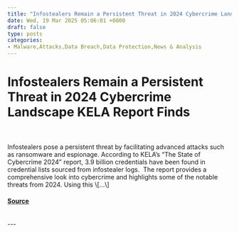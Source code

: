 ```yaml
---
title: "Infostealers Remain a Persistent Threat in 2024 Cybercrime Landscape KELA Report Finds"
date: Wed, 19 Mar 2025 05:06:01 +0000
draft: false
type: posts
categories: 
- Malware,Attacks,Data Breach,Data Protection,News & Analysis
---
```

# Infostealers Remain a Persistent Threat in 2024 Cybercrime Landscape KELA Report Finds

<br/>

<br/>
Infostealers pose a persistent threat by facilitating advanced attacks such as ransomware and espionage. According to KELA’s “The State of Cybercrime 2024” report, 3.9 billion credentials have been found in credential lists sourced from infostealer logs.  The report provides a comprehensive look into cybercrime and highlights some of the notable threats from 2024. Using this \[...\]

#### [Source](https://informationsecuritybuzz.com/infostealers-persistent-threat-in-2024/)

<br/>
---
